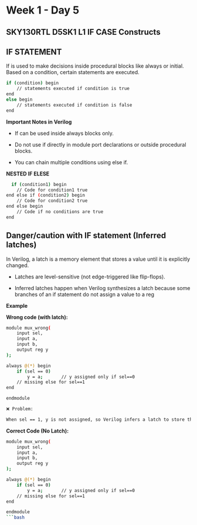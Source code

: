 # Week 1 - Day 5

## SKY130RTL D5SK1 L1 IF CASE Constructs

## IF STATEMENT

If is used to make decisions inside procedural blocks like always or initial. Based on a condition, certain statements are executed.

```bash
if (condition) begin
    // statements executed if condition is true
end
else begin
    // statements executed if condition is false
end
```
**Important Notes in Verilog**

* If can be used inside always blocks only.

* Do not use if directly in module port declarations or outside procedural blocks.

* You can chain multiple conditions using else if.

**NESTED IF ELESE**
```bash
  if (condition1) begin
    // Code for condition1 true
end else if (condition2) begin
    // Code for condition2 true
end else begin
    // Code if no conditions are true
end
```

## Danger/caution with IF statement (Inferred latches)

In Verilog, a latch is a memory element that stores a value until it is explicitly changed.

* Latches are level-sensitive (not edge-triggered like flip-flops).

* Inferred latches happen when Verilog synthesizes a latch because some branches of an if statement do not assign a value to a reg

**Example**

**Wrong code (with latch):**
```bash
module mux_wrong(
    input sel,
    input a,
    input b,
    output reg y
);

always @(*) begin
    if (sel == 0)
        y = a;       // y assigned only if sel==0
    // missing else for sel==1
end

endmodule

❌ Problem:

When sel == 1, y is not assigned, so Verilog infers a latch to store the previous value of y
```

**Correct Code (No Latch):**

```bash
module mux_wrong(
    input sel,
    input a,
    input b,
    output reg y
);

always @(*) begin
    if (sel == 0)
        y = a;       // y assigned only if sel==0
    // missing else for sel==1
end

endmodule
```bash







